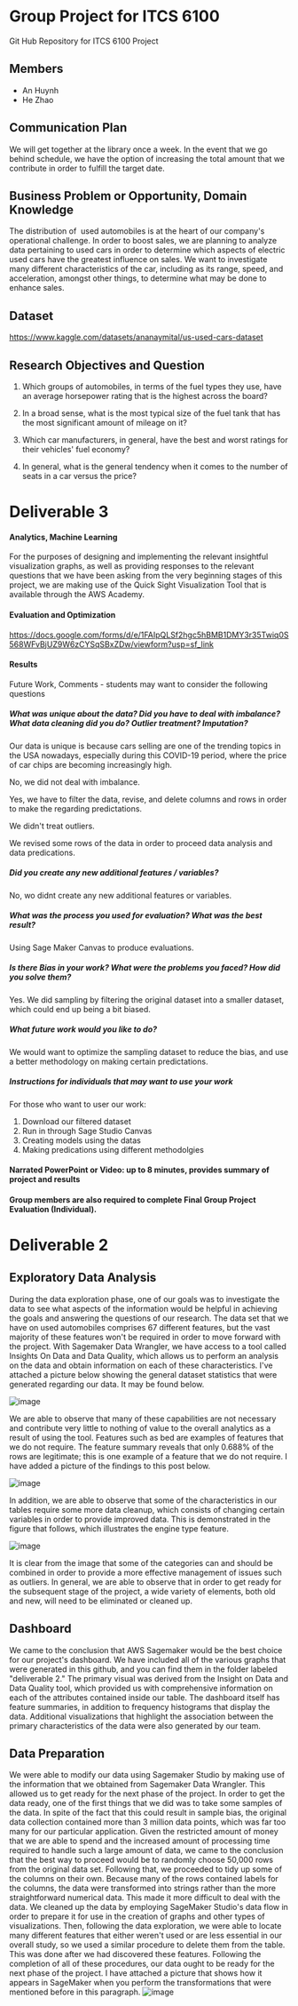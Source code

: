 # Group Project for ITCS 6100
Git Hub Repository for ITCS 6100 Project

## Members
- An Huynh
- He Zhao 

## Communication Plan
We will get together at the library once a week. In the event that we go behind schedule, we have the option of increasing the total amount that we contribute in order to fulfill the target date.

## Business Problem or Opportunity, Domain Knowledge

The distribution of  used automobiles is at the heart of our company's operational challenge. In order to boost sales, we are planning to analyze data pertaining to used cars in order to determine which aspects of electric used cars have the greatest influence on sales. We want to investigate many different characteristics of the car, including as its range, speed, and acceleration, amongst other things, to determine what may be done to enhance sales.

## Dataset 
https://www.kaggle.com/datasets/ananaymital/us-used-cars-dataset

## Research Objectives and Question
1. Which groups of automobiles, in terms of the fuel types they use, have an average horsepower rating that is the highest across the board?

2. In a broad sense, what is the most typical size of the fuel tank that has the most significant amount of mileage on it?

3. Which car manufacturers, in general, have the best and worst ratings for their vehicles' fuel economy?

4. In general, what is the general tendency when it comes to the number of seats in a car versus the price?

# Deliverable 3
#### Analytics, Machine Learning

For the purposes of designing and implementing the relevant insightful visualization graphs, as well as providing responses to the relevant questions that we have been asking from the very beginning stages of this project, we are making use of the Quick Sight Visualization Tool that is available through the AWS Academy.

#### Evaluation and Optimization
https://docs.google.com/forms/d/e/1FAIpQLSf2hgc5hBMB1DMY3r35Twiq0S568WFvBjUZ9W6zCYSqSBxZDw/viewform?usp=sf_link

#### Results

Future Work, Comments - students may want to consider the following questions

##### What was unique about the data?  Did you have to deal with imbalance? What data cleaning did you do? Outlier treatment?  Imputation?

Our data is unique is because cars selling are one of the trending topics in the USA nowadays, especially during this COVID-19 period, where the price of car chips are becoming increasingly high.  

No, we did not deal with imbalance. 

Yes, we have to filter the data, revise, and delete columns and rows in order to make the regarding predictations. 

We didn't treat outliers. 

We revised some rows of the data in order to proceed data analysis and data predications.

##### Did you create any new additional features / variables?

No, wo didnt create any new additional features or variables. 

##### What was the process you used for evaluation?  What was the best result?

Using Sage Maker Canvas to produce evaluations. 

##### Is there Bias in your work? What were the problems you faced? How did you solve them?

Yes. We did sampling by filtering the original dataset into a smaller dataset, which could end up being a bit biased. 

##### What future work would you like to do?

We would want to optimize the sampling dataset to reduce the bias, and use a better methodology on making certain predictations.

##### Instructions for individuals that may want to use your work

For those who want to user our work: 

1. Download our filtered dataset 
2. Run in through Sage Studio Canvas 
3. Creating models using the datas
4. Making predications using different methodolgies 

#### Narrated PowerPoint or Video:  up to 8 minutes, provides summary of project and results

#### Group members are also required to complete Final Group Project Evaluation (Individual).
# Deliverable 2

## Exploratory Data Analysis
During the data exploration phase, one of our goals was to investigate the data to see what aspects of the information would be helpful in achieving the goals and answering the questions of our research. The data set that we have on used automobiles comprises 67 different features, but the vast majority of these features won't be required in order to move forward with the project. With Sagemaker Data Wrangler, we have access to a tool called Insights On Data and Data Quality, which allows us to perform an analysis on the data and obtain information on each of these characteristics. I've attached a picture below showing the general dataset statistics that were generated regarding our data. It may be found below.

![image](https://user-images.githubusercontent.com/55640125/200463760-2f73c80f-e437-4bed-a4b0-5c639e344be4.png)

We are able to observe that many of these capabilities are not necessary and contribute very little to nothing of value to the overall analytics as a result of using the tool. Features such as bed are examples of features that we do not require. The feature summary reveals that only 0.688% of the rows are legitimate; this is one example of a feature that we do not require. I have added a picture of the findings to this post below.

![image](https://user-images.githubusercontent.com/55640125/200463935-a6bc4989-4ff3-4164-86ec-d16869cc6662.png)

In addition, we are able to observe that some of the characteristics in our tables require some more data cleanup, which consists of changing certain variables in order to provide improved data. This is demonstrated in the figure that follows, which illustrates the engine type feature.

![image](https://user-images.githubusercontent.com/55640125/200464166-bdcce68f-0d83-4cf5-a1db-6dd9e1b7ec1c.png)

It is clear from the image that some of the categories can and should be combined in order to provide a more effective management of issues such as outliers. In general, we are able to observe that in order to get ready for the subsequent stage of the project, a wide variety of elements, both old and new, will need to be eliminated or cleaned up.

## Dashboard
We came to the conclusion that AWS Sagemaker would be the best choice for our project's dashboard. We have included all of the various graphs that were generated in this github, and you can find them in the folder labeled "deliverable 2." The primary visual was derived from the Insight on Data and Data Quality tool, which provided us with comprehensive information on each of the attributes contained inside our table. The dashboard itself has feature summaries, in addition to frequency histograms that display the data. Additional visualizations that highlight the association between the primary characteristics of the data were also generated by our team.

## Data Preparation
We were able to modify our data using Sagemaker Studio by making use of the information that we obtained from Sagemaker Data Wrangler. This allowed us to get ready for the next phase of the project. In order to get the data ready, one of the first things that we did was to take some samples of the data. In spite of the fact that this could result in sample bias, the original data collection contained more than 3 million data points, which was far too many for our particular application. Given the restricted amount of money that we are able to spend and the increased amount of processing time required to handle such a large amount of data, we came to the conclusion that the best way to proceed would be to randomly choose 50,000 rows from the original data set. Following that, we proceeded to tidy up some of the columns on their own. Because many of the rows contained labels for the columns, the data were transformed into strings rather than the more straightforward numerical data. This made it more difficult to deal with the data. We cleaned up the data by employing SageMaker Studio's data flow in order to prepare it for use in the creation of graphs and other types of visualizations. Then, following the data exploration, we were able to locate many different features that either weren't used or are less essential in our overall study, so we used a similar procedure to delete them from the table. This was done after we had discovered these features. Following the completion of all of these procedures, our data ought to be ready for the next phase of the project. I have attached a picture that shows how it appears in SageMaker when you perform the transformations that were mentioned before in this paragraph.
![image](https://user-images.githubusercontent.com/55640125/200463332-1592554d-1c82-4edc-a166-0258bc46194c.png)

